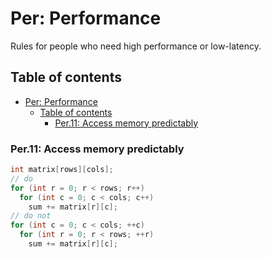 # Per: Performance

Rules for people who need high performance or low-latency.

## Table of contents

- [Per: Performance](#per-performance)
  - [Table of contents](#table-of-contents)
    - [Per.11: Access memory predictably](#per11-access-memory-predictably)


### Per.11: Access memory predictably

```cpp
int matrix[rows][cols];
// do
for (int r = 0; r < rows; r++)
  for (int c = 0; c < cols; c++)
    sum += matrix[r][c];
// do not
for (int c = 0; c < cols; ++c)
  for (int r = 0; r < rows; ++r)
    sum += matrix[r][c];
```
